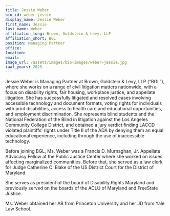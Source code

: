 ```yaml
---
title: Jessie Weber
bio_id: weber-jessie
display_name: Jessie Weber
first_name: Jessie
last_name: Weber
affiliation_long: Brown, Goldstein & Levy, LLP
affiliation_short: BGL
position: Managing Partner
office: 
location: 
email: 
image_url: /assets/images/bio-images/weber-jessie.jpg
iaaf_years: 2025
---
```

Jessie Weber is Managing Partner at Brown, Goldstein & Levy, LLP (“BGL”), where she works on a range of civil litigation matters nationwide, with a focus on disability rights, fair housing, workplace justice, and appellate litigation. She has successfully litigated and resolved cases involving accessible technology and document formats, voting rights for individuals with print disabilities, access to health care and educational opportunities, and employment discrimination. She represents blind students and the National Federation of the Blind in litigation against the Los Angeles Community College District, and obtained a jury verdict finding LACCD violated plaintiffs’ rights under Title II of the ADA by denying them an equal educational experience, including through the use of inaccessible technology. 

Before joining BGL, Ms. Weber was a Francis D. Murnaghan, Jr. Appellate Advocacy Fellow at the Public Justice Center where she worked on issues affecting marginalized communities. Before that, she served as a law clerk for Judge Catherine C. Blake of the US District Court for the District of Maryland. 

She serves as president of the board of Disability Rights Maryland and previously served on the boards of the ACLU of Maryland and FreeState Justice. 

Ms. Weber obtained her AB from Princeton University and her JD from Yale Law School.